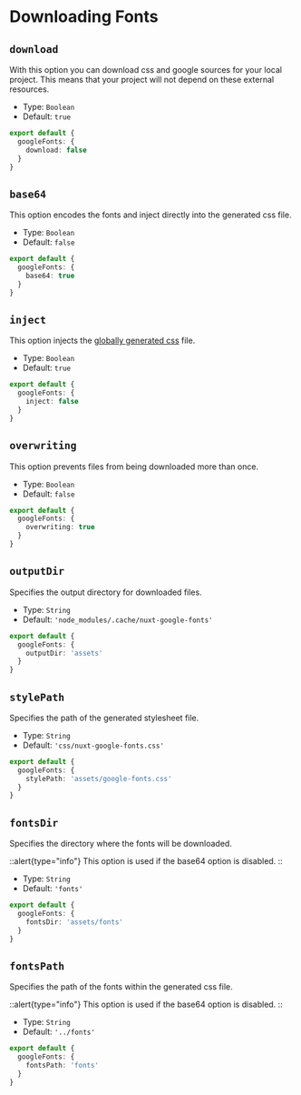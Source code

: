 # Downloading Fonts

## `download`

With this option you can download css and google sources for your local project. This means that your project will not depend on these external resources.

- Type: `Boolean`
- Default: `true`

```ts [nuxt.config.ts]
export default {
  googleFonts: {
    download: false
  }
}
```


## `base64`

This option encodes the fonts and inject directly into the generated css file.

- Type: `Boolean`
- Default: `false`

```ts [nuxt.config.ts]
export default {
  googleFonts: {
    base64: true
  }
}
```

## `inject`

This option injects the [globally generated css](https://nuxtjs.org/api/configuration-css/) file.

- Type: `Boolean`
- Default: `true`

```ts [nuxt.config.ts]
export default {
  googleFonts: {
    inject: false
  }
}
```

## `overwriting`

This option prevents files from being downloaded more than once.

- Type: `Boolean`
- Default: `false`

```ts [nuxt.config.ts]
export default {
  googleFonts: {
    overwriting: true
  }
}
```

## `outputDir`

Specifies the output directory for downloaded files.

- Type: `String`
- Default: `'node_modules/.cache/nuxt-google-fonts'`

```ts [nuxt.config.ts]
export default {
  googleFonts: {
    outputDir: 'assets'
  }
}
```

## `stylePath`

Specifies the path of the generated stylesheet file.

- Type: `String`
- Default: `'css/nuxt-google-fonts.css'`

```ts [nuxt.config.ts]
export default {
  googleFonts: {
    stylePath: 'assets/google-fonts.css'
  }
}
```

## `fontsDir`

Specifies the directory where the fonts will be downloaded.

::alert{type="info"}
This option is used if the base64 option is disabled.
::

- Type: `String`
- Default: `'fonts'`

```ts [nuxt.config.ts]
export default {
  googleFonts: {
    fontsDir: 'assets/fonts'
  }
}
```

## `fontsPath`

Specifies the path of the fonts within the generated css file.

::alert{type="info"}
This option is used if the base64 option is disabled.
::

- Type: `String`
- Default: `'../fonts'`

```ts [nuxt.config.ts]
export default {
  googleFonts: {
    fontsPath: 'fonts'
  }
}
```
